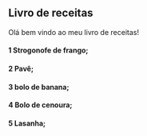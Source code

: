 ## Livro de receitas

Olá bem vindo ao meu livro de receitas!

#### 1 Strogonofe de frango;
#### 2 Pavê;
#### 3 bolo de banana;
#### 4 Bolo de cenoura;
#### 5 Lasanha;

